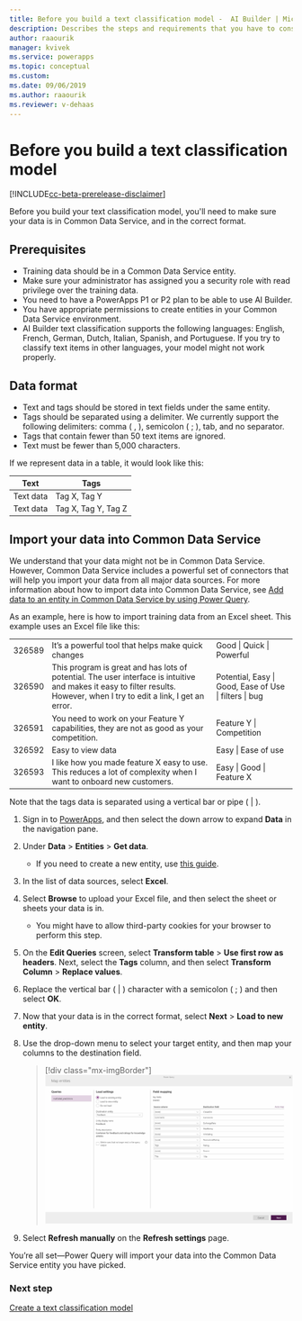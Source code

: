 ```yaml
---
title: Before you build a text classification model -  AI Builder | Microsoft Docs
description: Describes the steps and requirements that you have to consider before you build your model.
author: raaourik 
manager: kvivek
ms.service: powerapps
ms.topic: conceptual
ms.custom: 
ms.date: 09/06/2019
ms.author: raaourik 
ms.reviewer: v-dehaas
---
```


# Before you build a text classification model

[!INCLUDE[cc-beta-prerelease-disclaimer](./includes/cc-beta-prerelease-disclaimer.md)]

Before you build your text classification model, you'll need to make sure your data is in Common Data Service, and in the correct format.

## Prerequisites

 - Training data should be in a Common Data Service entity.
 - Make sure your administrator has assigned you a security role with read privilege over the training data.
 - You need to have a PowerApps P1 or P2 plan to be able to use AI Builder.
 - You have appropriate permissions to create entities in your Common Data Service environment.
 - AI Builder text classification supports the following languages: English, French, German, Dutch, Italian, Spanish, and Portuguese. If you try to classify text items in other languages, your model might not work properly. 

## Data format

 - Text and tags should be stored in text fields under the same entity. 
 - Tags should be separated using a delimiter. We currently support the following delimiters: comma ( , ), semicolon ( ; ), tab, and no separator. 
 - Tags that contain fewer than 50 text items are ignored.
 - Text must be fewer than 5,000 characters.

If we represent data in a table, it would look like this:

| Text      | Tags                |
|-----------|---------------------|
| Text data | Tag X, Tag Y        | 
| Text data | Tag X, Tag Y, Tag Z | 

## Import your data into Common Data Service

We understand that your data might not be in Common Data Service. However, Common Data Service includes a powerful set of connectors that will help you import your data from all major data sources. For more information about how to import data into Common Data Service, see [Add data to an entity in Common Data Service by using Power Query](/powerapps/maker/common-data-service/data-platform-cds-newentity-pq). 

As an example, here is how to import training data from an Excel sheet. This example uses an Excel file like this:

|   |   |   | 
|---|---|---|
|326589    |It’s a powerful tool that helps make quick changes   |Good \| Quick \| Powerful |
|326590    |This program is great and has lots of potential. The user interface is intuitive and makes it easy to filter results. However, when I try to edit a link, I get an error.    |Potential, Easy \| Good, Ease of Use \| filters \| bug  |
|326591    | You need to work on your Feature Y capabilities, they are not as good as your competition. |Feature Y \| Competition     |
|326592    |Easy to view data        |Easy \| Ease of use                                |
|326593    |I like how you made feature X easy to use. This reduces a lot of complexity when I want to onboard new customers. | Easy \|  Good \| Feature X                             |

Note that the tags data is separated using a vertical bar or pipe ( \| ).

1. Sign in to [PowerApps](https://web.powerapps.com/), and then select the down arrow to expand **Data** in the navigation pane.
2. Under **Data** > **Entities** > **Get data**. 
    - If you need to create a new entity, use [this guide](https://docs.microsoft.com/powerapps/maker/common-data-service/data-platform-create-entity).
3. In the list of data sources, select **Excel**.
4. Select **Browse** to upload your Excel file,  and then select the sheet or sheets your data is in.
    - You might have to allow third-party cookies for your browser to perform this step.
6. On the **Edit Queries** screen, select **Transform table** > **Use first row as headers**. Next, select the **Tags** column, and then select **Transform Column** > **Replace values**.
1. Replace the vertical bar ( \| ) character with a semicolon ( ; ) and then select **OK**.
1. Now that your data is in the correct format, select **Next** > **Load to new entity**.
1. Use the drop-down menu to select your target entity, and then map your columns to the destination field. 

    > [!div class="mx-imgBorder"]
    > ![Map your columns to the destination field](media/create-text-model-map-columns.png)

1. Select **Refresh manually** on the **Refresh settings** page. 

You’re all set—Power Query will import your data into the Common Data Service entity you have picked.

### Next step

[Create a text classification model](create-text-classification-model.md) 
